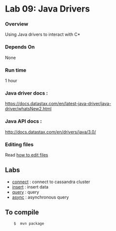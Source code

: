 <link rel='stylesheet' href='../assets/css/main.css'/>

 

Lab 09: Java Drivers
====================

### Overview
Using Java drivers to interact with C*

### Depends On 
None

### Run time
1 hour


### Java driver docs :
https://docs.datastax.com/en/latest-java-driver/java-driver/whatsNew2.html

### Java API docs :
http://docs.datastax.com/en/drivers/java/3.0/

### Editing files
Read [how to edit files](../edit-files.md)

## Labs
- [connect](9.1-connect.md)  : connect to cassandra cluster
- [insert](9.2-insert.md)  : insert data
- [query](9.3-query.md)  : query
- [async](9.4-async.md)  : asynchronous query

## To compile
```
    $  mvn package
```
